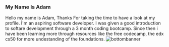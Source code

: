 ### My Name Is Adam 
Hello my name is Adam, Thanks For taking the time to have a look at my profile.
I'm an aspiring software developer. 
I was given a good introduction to softare development through a 3 month coding bootcamp.
Since then i have been learning more through resources like the free codecamp, the edx cs50 for more undestanding of the foundations. 
![bottombanner](https://s23527.pcdn.co/wp-content/uploads/2017/04/Great-Observatories-Unique-Views-of-the-Milky-Way-745x372.jpg.optimal.jpg)
